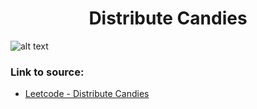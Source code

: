 <h1 align="center">Distribute Candies</h1>

![alt text](https://images2.imgbox.com/b3/38/DrQxduql_o.png?raw=true)

### Link to source: 
- <a href="https://leetcode.com/problems/distribute-candies/">Leetcode - Distribute Candies</a>

